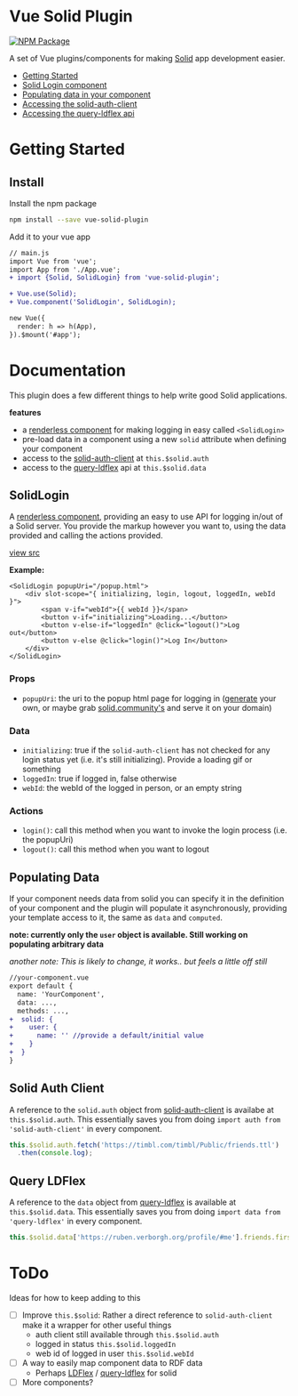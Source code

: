 # Vue Solid Plugin

[![NPM Package](https://img.shields.io/npm/v/vue-solid-plugin.svg)](http://npmjs.com/package/vue-solid-plugin)

A set of Vue plugins/components for making [Solid](https://github.com/solid) app development easier.

* [Getting Started](#getting-started)
* [Solid Login component](#solidlogin)
* [Populating data in your component](#populating-data)
* [Accessing the solid-auth-client](#solid-auth-client)
* [Accessing the query-ldflex api](#query-ldflex)

# Getting Started

## Install

Install the npm package

```bash
npm install --save vue-solid-plugin
```

Add it to your vue app

```diff
// main.js
import Vue from 'vue';
import App from './App.vue';
+ import {Solid, SolidLogin} from 'vue-solid-plugin';

+ Vue.use(Solid);
+ Vue.component('SolidLogin', SolidLogin);

new Vue({
  render: h => h(App),
}).$mount('#app');

```

# Documentation

This plugin does a few different things to help write good Solid applications.


**features**

* a [renderless component](https://adamwathan.me/renderless-components-in-vuejs/) for making logging in easy called `<SolidLogin>`
* pre-load data in a component using a new `solid` attribute when defining your component
* access to the [solid-auth-client] at `this.$solid.auth`
* access to the [query-ldflex] api at `this.$solid.data`

## SolidLogin

A [renderless component](https://adamwathan.me/renderless-components-in-vuejs/), providing an easy to use API for logging in/out of a Solid server. You provide the markup however you want to, using the data provided and calling the actions provided.


[view src](./solid-login.js)

**Example:**

```vue
<SolidLogin popupUri="/popup.html">
    <div slot-scope="{ initializing, login, logout, loggedIn, webId }">
        <span v-if="webId">{{ webId }}</span>
        <button v-if="initializing">Loading...</button>
        <button v-else-if="loggedIn" @click="logout()">Log out</button>
        <button v-else @click="login()">Log In</button>
    </div>
</SolidLogin>
```

### Props

* `popupUri`: the uri to the popup html page for logging in ([generate](https://solid.github.io/solid-auth-client/#generating-a-popup-window) your own, or maybe grab [solid.community's](https://solid.community/common/popup.html) and serve it on your domain)

### Data

* `initializing`: true if the `solid-auth-client` has not checked for any login status yet (i.e. it's still initializing). Provide a loading gif or something
* `loggedIn`: true if logged in, false otherwise
* `webId`: the webId of the logged in person, or an empty string

### Actions

* `login()`: call this method when you want to invoke the login process (i.e. the popupUri)
* `logout()`: call this method when you want to logout

## Populating Data

If your component needs data from solid you can specify it in the definition of your component and the plugin will populate
it asynchronously, providing your template access to it, the same as `data` and `computed`.

**note: currently only the `user` object is available. Still working on populating arbitrary data**

_another note: This is likely to change, it works.. but feels a little off still_

```diff
//your-component.vue
export default {
  name: 'YourComponent',
  data: ...,
  methods: ...,
+  solid: {
+    user: {
+      name: '' //provide a default/initial value
+    }
+  }
}
```

## Solid Auth Client

A reference to the `solid.auth` object from [solid-auth-client] is availabe at `this.$solid.auth`. This essentially saves you from doing `import auth from 'solid-auth-client'` in every component.

```js
this.$solid.auth.fetch('https://timbl.com/timbl/Public/friends.ttl')
  .then(console.log);
```

## Query LDFlex

A reference to the `data` object from [query-ldflex] is available at `this.$solid.data`. This essentially saves you from doing `import data from 'query-ldflex'` in every component.

```js
this.$solid.data['https://ruben.verborgh.org/profile/#me'].friends.firstName
```


# ToDo

Ideas for how to keep adding to this

- [ ] Improve `this.$solid`: Rather a direct reference to `solid-auth-client` make it a wrapper for other useful things
  - auth client still available through `this.$solid.auth`
  - logged in status `this.$solid.loggedIn`
  - web id of logged in user `this.$solid.webId`
- [ ] A way to easily map component data to RDF data
  - Perhaps [LDFlex](https://github.com/RubenVerborgh/LDflex) / [query-ldflex] for solid
- [ ] More components?

[solid-auth-client]: https://github.com/solid/solid-auth-client 'Solid Auth Client'
[query-ldflex]: https://github.com/solid/query-ldflex 'Query LDFlex'
